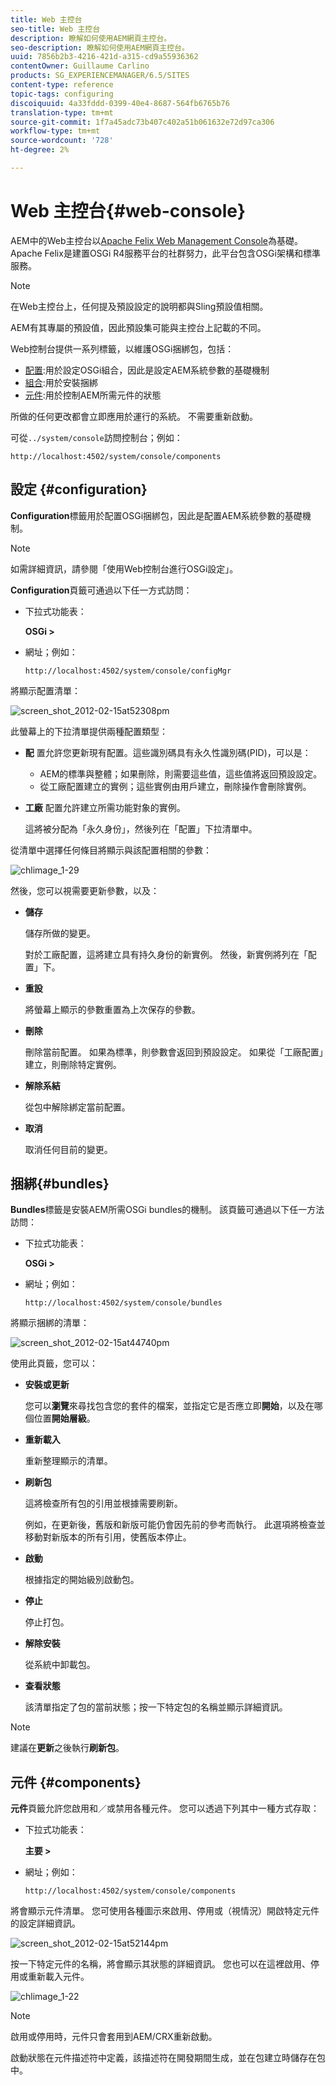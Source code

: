 ```yaml
---
title: Web 主控台
seo-title: Web 主控台
description: 瞭解如何使用AEM網頁主控台。
seo-description: 瞭解如何使用AEM網頁主控台。
uuid: 7856b2b3-4216-421d-a315-cd9a55936362
contentOwner: Guillaume Carlino
products: SG_EXPERIENCEMANAGER/6.5/SITES
content-type: reference
topic-tags: configuring
discoiquuid: 4a33fddd-0399-40e4-8687-564fb6765b76
translation-type: tm+mt
source-git-commit: 1f7a45adc73b407c402a51b061632e72d97ca306
workflow-type: tm+mt
source-wordcount: '728'
ht-degree: 2%

---
```



# Web 主控台{#web-console}

AEM中的Web主控台以[Apache Felix Web Management Console](https://felix.apache.org/documentation/subprojects/apache-felix-web-console.html)為基礎。 Apache Felix是建置OSGi R4服務平台的社群努力，此平台包含OSGi架構和標準服務。

>[!NOTE]
>
>在Web主控台上，任何提及預設設定的說明都與Sling預設值相關。
>
>AEM有其專屬的預設值，因此預設集可能與主控台上記載的不同。

Web控制台提供一系列標籤，以維護OSGi捆綁包，包括：

* [配置](#configuration):用於設定OSGi組合，因此是設定AEM系統參數的基礎機制
* [組合](#bundles):用於安裝捆綁
* [元件](#components):用於控制AEM所需元件的狀態

所做的任何更改都會立即應用於運行的系統。 不需要重新啟動。

可從`../system/console`訪問控制台；例如：

`http://localhost:4502/system/console/components`

## 設定 {#configuration}

**Configuration**&#x200B;標籤用於配置OSGi捆綁包，因此是配置AEM系統參數的基礎機制。

>[!NOTE]
>
>如需詳細資訊，請參閱「使用Web控制台進行OSGi設定」。[](/help/sites-deploying/configuring-osgi.md)

**Configuration**&#x200B;頁籤可通過以下任一方式訪問：

* 下拉式功能表：

   **OSGi >**

* 網址；例如：

   `http://localhost:4502/system/console/configMgr`

將顯示配置清單：

![screen_shot_2012-02-15at52308pm](assets/screen_shot_2012-02-15at52308pm.png)

此螢幕上的下拉清單提供兩種配置類型：

* **配**
置允許您更新現有配置。這些識別碼具有永久性識別碼(PID)，可以是：

   * AEM的標準與整體；如果刪除，則需要這些值，這些值將返回預設設定。
   * 從工廠配置建立的實例；這些實例由用戶建立，刪除操作會刪除實例。

* **工廠**
配置允許建立所需功能對象的實例。

   這將被分配為「永久身份」，然後列在「配置」下拉清單中。

從清單中選擇任何條目將顯示與該配置相關的參數：

![chlimage_1-29](assets/chlimage_1-21a.png)

然後，您可以視需要更新參數，以及：

* **儲存**

   儲存所做的變更。

   對於工廠配置，這將建立具有持久身份的新實例。 然後，新實例將列在「配置」下。

* **重設**

   將螢幕上顯示的參數重置為上次保存的參數。

* **刪除**

   刪除當前配置。 如果為標準，則參數會返回到預設設定。 如果從「工廠配置」建立，則刪除特定實例。

* **解除系結**

   從包中解除綁定當前配置。

* **取消**

   取消任何目前的變更。

## 捆綁{#bundles}

**Bundles**&#x200B;標籤是安裝AEM所需OSGi bundles的機制。 該頁籤可通過以下任一方法訪問：

* 下拉式功能表：

   **OSGi >**

* 網址；例如：

   `http://localhost:4502/system/console/bundles`

將顯示捆綁的清單：

![screen_shot_2012-02-15at44740pm](assets/screen_shot_2012-02-15at44740pm.png)

使用此頁籤，您可以：

* **安裝或更新**

   您可以&#x200B;**瀏覽**&#x200B;來尋找包含您的套件的檔案，並指定它是否應立即&#x200B;**開始**，以及在哪個位置&#x200B;**開始層級**。

* **重新載入**

   重新整理顯示的清單。

* **刷新包**

   這將檢查所有包的引用並根據需要刷新。

   例如，在更新後，舊版和新版可能仍會因先前的參考而執行。 此選項將檢查並移動對新版本的所有引用，使舊版本停止。

* **啟動**

   根據指定的開始級別啟動包。

* **停止**

   停止打包。

* **解除安裝**

   從系統中卸載包。

* **查看狀態**

   該清單指定了包的當前狀態；按一下特定包的名稱並顯示詳細資訊。

>[!NOTE]
>
>建議在&#x200B;**更新**&#x200B;之後執行&#x200B;**刷新包**。

## 元件 {#components}

**元件**&#x200B;頁籤允許您啟用和／或禁用各種元件。 您可以透過下列其中一種方式存取：

* 下拉式功能表：

   **主要 >**

* 網址；例如：

   `http://localhost:4502/system/console/components`

將會顯示元件清單。 您可使用各種圖示來啟用、停用或（視情況）開啟特定元件的設定詳細資訊。

![screen_shot_2012-02-15at52144pm](assets/screen_shot_2012-02-15at52144pm.png)

按一下特定元件的名稱，將會顯示其狀態的詳細資訊。 您也可以在這裡啟用、停用或重新載入元件。

![chlimage_1-22](assets/chlimage_1-22a.png)

>[!NOTE]
>
>啟用或停用時，元件只會套用到AEM/CRX重新啟動。
>
>啟動狀態在元件描述符中定義，該描述符在開發期間生成，並在包建立時儲存在包中。


